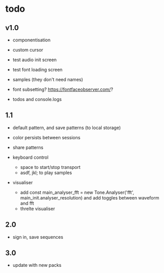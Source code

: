 # todo

## v1.0

- componentisation

- custom cursor

- test audio init screen
- test font loading screen

- samples (they don't need names)

- font subsetting? https://fontfaceobserver.com/?

- todos and console.logs

## 1.1

- default pattern, and save patterns (to local storage)

- color persists between sessions

- share patterns

- keyboard control

  - space to start/stop transport
  - asdf, jkl; to play samples

- visualiser
  - add const main_analyser_fft = new Tone.Analyser('fft', main_init.analyser_resolution) and add toggles between waveform and fft
  - threlte visualiser

## 2.0

- sign in, save sequences

## 3.0

- update with new packs
